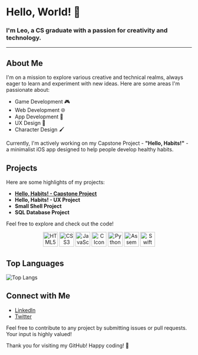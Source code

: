 # Hello, World! 👋

### I'm Leo, a CS graduate with a passion for creativity and technology.

---

## About Me

I'm on a mission to explore various creative and technical realms, always eager to learn and experiment with new ideas. Here are some areas I'm passionate about:

- Game Development 🎮
- Web Development 🌐
- App Development 📱
- UX Design 🎨
- Character Design 🖌️

Currently, I'm actively working on my Capstone Project - **"Hello, Habits!"** - a minimalist iOS app designed to help people develop healthy habits.

## Projects

Here are some highlights of my projects:

- [**Hello, Habits! - Capstone Project**](https://github.com/hellogaray/Portfolio-Project-Hello-Habits)
- **Hello, Habits! - UX Project**
- **Small Shell Project**
- **SQL Database Project**

Feel free to explore and check out the code!

<p align="center">
  <img src="https://img.icons8.com/color/48/000000/html-5.png" alt="HTML5 Icon" width="40" height="40"/>
  <img src="https://img.icons8.com/color/48/000000/css3.png" alt="CSS3 Icon" width="40" height="40"/>
  <img src="https://img.icons8.com/color/48/000000/javascript.png" alt="JavaScript Icon" width="40" height="40"/>
  <img src="https://img.icons8.com/color/48/000000/c-programming.png" alt="C Icon" width="40" height="40"/>
  <img src="https://img.icons8.com/color/48/000000/python.png" alt="Python Icon" width="40" height="40"/>
  <img src="https://img.icons8.com/color/48/000000/assembly.png" alt="Assembly Icon" width="40" height="40"/>
  <img src="https://img.icons8.com/color/48/000000/swift.png" alt="Swift Icon" width="40" height="40"/>
</p>

## Top Languages

![Top Langs](https://github-readme-stats.vercel.app/api/top-langs/?username=hellogaray&layout=compact)

## Connect with Me

- [LinkedIn](https://www.linkedin.com/in/hellogaray/)
- [Twitter](https://twitter.com/hellogaray)

Feel free to contribute to any project by submitting issues or pull requests. Your input is highly valued!

Thank you for visiting my GitHub! Happy coding! 🚀
